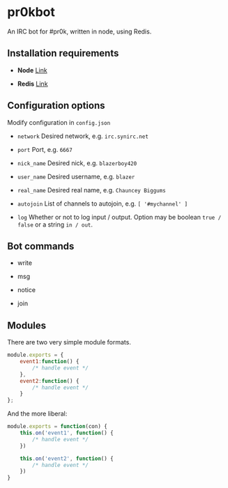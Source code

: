 # pr0kbot

An IRC bot for #pr0k, written in node, using Redis.

## Installation requirements

+ **Node** [Link](http://nodejs.org/download/)

+ **Redis** [Link](http://redis.io/download)

## Configuration options

Modify configuration in `config.json`

+ `network` Desired network, e.g. `irc.synirc.net`

+ `port` Port, e.g. `6667`

+ `nick_name` Desired nick, e.g. `blazerboy420`

+ `user_name` Desired username, e.g. `blazer`

+ `real_name` Desired real name, e.g. `Chauncey Biggums`

+ `autojoin` List of channels to autojoin, e.g. `[ '#mychannel' ]`

+ `log` Whether or not to log input / output. Option may be boolean `true / false` or a string `in / out`.

## Bot commands

+ write

+ msg

+ notice

+ join

## Modules

There are two very simple module formats.

```js
module.exports = {
    event1:function() {
        /* handle event */
    },
    event2:function() {
        /* handle event */
    }
};
```

And the more liberal:

```js
module.exports = function(con) {
    this.on('event1', function() {
        /* handle event */
    })

    this.on('event2', function() {
        /* handle event */
    })
}
```

